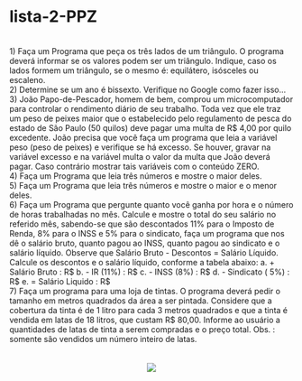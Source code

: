 # lista-2-PPZ
<br>
1) Faça um Programa que peça os três lados de um triângulo. O programa deverá informar se os valores podem ser
um triângulo. Indique, caso os lados formem um triângulo, se o mesmo é: equilátero, isósceles ou escaleno.
<br>
2) Determine se um ano é bissexto. Verifique no Google como fazer isso...
<br>
3) João Papo-de-Pescador, homem de bem, comprou um microcomputador para controlar o rendimento diário de
seu trabalho. Toda vez que ele traz um peso de peixes maior que o estabelecido pelo regulamento de pesca do
estado de São Paulo (50 quilos) deve pagar uma multa de R$ 4,00 por quilo excedente. João precisa que você
faça um programa que leia a variável peso (peso de peixes) e verifique se há excesso. Se houver, gravar na
variável excesso e na variável multa o valor da multa que João deverá pagar. Caso contrário mostrar tais
variáveis com o conteúdo ZERO.
<br>
4) Faça um Programa que leia três números e mostre o maior deles.
<br>
5) Faça um Programa que leia três números e mostre o maior e o menor deles.
<br>
6) Faça um Programa que pergunte quanto você ganha por hora e o número de horas trabalhadas no mês. Calcule
e mostre o total do seu salário no referido mês, sabendo-se que são descontados 11% para o Imposto de Renda,
8% para o INSS e 5% para o sindicato, faça um programa que nos dê o salário bruto, quanto pagou ao INSS,
quanto pagou ao sindicato e o salário líquido. Observe que Salário Bruto - Descontos = Salário Líquido. Calcule os
descontos e o salário líquido, conforme a tabela abaixo:
a. + Salário Bruto : R$
b. - IR (11%) : R$
c. - INSS (8%) : R$
d. - Sindicato ( 5%) : R$
e. = Salário Liquido : R$
<br>
7) Faça um programa para uma loja de tintas. O programa deverá pedir o tamanho em metros quadrados da área a
ser pintada. Considere que a cobertura da tinta é de 1 litro para cada 3 metros quadrados e que a tinta é vendida
em latas de 18 litros, que custam R$ 80,00. Informe ao usuário a quantidades de latas de tinta a serem
compradas e o preço total. Obs. : somente são vendidos um número inteiro de latas.
<br><br><br>
<div align='center'>
<img src='https://files.passeidireto.com/0cdb9f6e-2c49-41d0-b863-a3b1fca3cbe3/bg1.png'>
</div>
